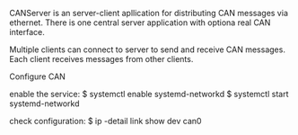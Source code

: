 CANServer is an server-client apllication for distributing CAN messages via ethernet.
There is one central server application with optiona real CAN interface.

Multiple clients can connect to server to send and receive CAN messages. Each client
receives messages from other clients.

Configure CAN

enable the service:
$ systemctl enable systemd-networkd
$ systemctl start systemd-networkd

check configuration:
$ ip -detail link show dev can0